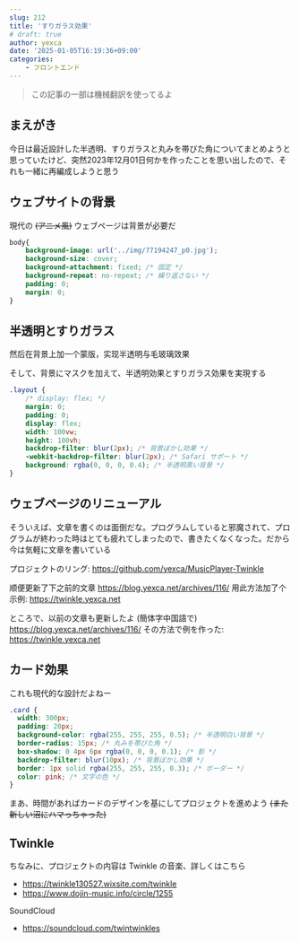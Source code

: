 ```yaml
---
slug: 212
title: 'すりガラス効果'
# draft: true
author: yexca
date: '2025-01-05T16:19:36+09:00'
categories:
    - フロントエンド
---
```


> この記事の一部は機械翻訳を使ってるよ

## まえがき

今日は最近設計した半透明、すりガラスと丸みを帯びた角についてまとめようと思っていたけど、突然2023年12月01日何かを作ったことを思い出したので、それも一緒に再編成しようと思う

## ウェブサイトの背景

現代の ~~(アニメ風)~~ ウェブページは背景が必要だ

```css
body{
    background-image: url('../img/77194247_p0.jpg');
    background-size: cover;
    background-attachment: fixed; /* 固定 */
    background-repeat: no-repeat; /* 繰り返さない */
    padding: 0;
    margin: 0;
}
```

## 半透明とすりガラス

然后在背景上加一个蒙版，实现半透明与毛玻璃效果

そして、背景にマスクを加えて、半透明効果とすりガラス効果を実現する

```css
.layout {
    /* display: flex; */
    margin: 0;
    padding: 0;
    display: flex;
    width: 100vw;
    height: 100vh;
    backdrop-filter: blur(2px); /* 背景ぼかし効果 */
    -webkit-backdrop-filter: blur(2px); /* Safari サポート */
    background: rgba(0, 0, 0, 0.4); /* 半透明黒い背景 */
}
```

## ウェブページのリニューアル

そういえば、文章を書くのは面倒だな。プログラムしていると邪魔されて、プログラムが終わった時はとても疲れてしまったので、書きたくなくなった。だから今は気軽に文章を書いている

プロジェクトのリング: <https://github.com/yexca/MusicPlayer-Twinkle>

顺便更新了下之前的文章 <https://blog.yexca.net/archives/116/> 用此方法加了个示例: <https://twinkle.yexca.net>

ところで、以前の文章も更新したよ (簡体字中国語で) <https://blog.yexca.net/archives/116/> その方法で例を作った: <https://twinkle.yexca.net>

## カード効果

これも現代的な設計だよねー

```css
.card {
  width: 300px;
  padding: 20px;
  background-color: rgba(255, 255, 255, 0.5); /* 半透明白い背景 */
  border-radius: 15px; /* 丸みを帯びた角 */
  box-shadow: 0 4px 6px rgba(0, 0, 0, 0.1); /* 影 */
  backdrop-filter: blur(10px); /* 背景ぼかし効果 */
  border: 1px solid rgba(255, 255, 255, 0.3); /* ボーダー */
  color: pink; /* 文字の色 */
}
```

まあ、時間があればカードのデザインを基にしてプロジェクトを進めよう ~~(また新しい沼にハマっちゃった)~~

## Twinkle

ちなみに、プロジェクトの内容は Twinkle の音楽、詳しくはこちら

* <https://twinkle130527.wixsite.com/twinkle>
* <https://www.dojin-music.info/circle/1255>

SoundCloud

* <https://soundcloud.com/twintwinkles>
